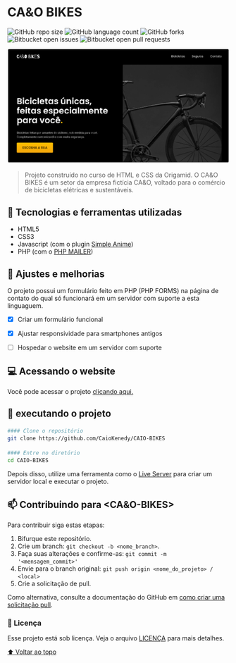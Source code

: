 # CA&O BIKES

<!---Esses são exemplos. Veja https://shields.io para outras pessoas ou para personalizar este conjunto de escudos. Você pode querer incluir dependências, status do projeto e informações de licença aqui--->

![GitHub repo size](https://img.shields.io/github/repo-size/iuricode/README-template?style=for-the-badge)
![GitHub language count](https://img.shields.io/github/languages/count/iuricode/README-template?style=for-the-badge)
![GitHub forks](https://img.shields.io/github/forks/iuricode/README-template?style=for-the-badge)
![Bitbucket open issues](https://img.shields.io/bitbucket/issues/iuricode/README-template?style=for-the-badge)
![Bitbucket open pull requests](https://img.shields.io/bitbucket/pr-raw/iuricode/README-template?style=for-the-badge)

![](img/bike%20readme%201.png)

> Projeto construído no curso de HTML e CSS da Origamid. O CA&O BIKES é um setor da empresa fictícia CA&O, voltado para o comércio de bicicletas elétricas e sustentáveis.



## 🔧 Tecnologias e ferramentas utilizadas
- HTML5
- CSS3
- Javascript (com o plugin [Simple Anime](https://github.com/origamid/simple-anime))
- PHP (com o [PHP MAILER](https://github.com/PHPMailer/PHPMailer))






## 🔖 Ajustes e melhorias

O projeto possui um formulário feito em PHP (PHP FORMS) na página de contato do qual só funcionará em um servidor com suporte a esta linguaguem.

- [x] Criar um formulário funcional
- [x] Ajustar responsividade para smartphones antigos
- [ ] Hospedar o website em um servidor com suporte


## 💻 Acessando o website
Você pode acessar o projeto [clicando aqui.](https://caiokenedy.github.io/CAIO-BIKES/)


## 🚀 executando o projeto

```bash
#### Clone o repositório
git clone https://github.com/CaioKenedy/CAIO-BIKES

#### Entre no diretório
cd CAIO-BIKES
```
Depois disso, utilize uma ferramenta como o [Live Server](https://marketplace.visualstudio.com/items?itemName=ritwickdey.LiveServer) para criar um servidor local e executar o projeto.


## 📫 Contribuindo para <CA&O-BIKES>

Para contribuir siga estas etapas:

1. Bifurque este repositório.
2. Crie um branch: `git checkout -b <nome_branch>`.
3. Faça suas alterações e confirme-as: `git commit -m '<mensagem_commit>'`
4. Envie para o branch original: `git push origin <nome_do_projeto> / <local>`
5. Crie a solicitação de pull.

Como alternativa, consulte a documentação do GitHub em [como criar uma solicitação pull](https://help.github.com/en/github/collaborating-with-issues-and-pull-requests/creating-a-pull-request).


### 📝 Licença

Esse projeto está sob licença. Veja o arquivo [LICENÇA](LICENSE.md) para mais detalhes.

[⬆ Voltar ao topo](#CAIO-BIKES)<br>
